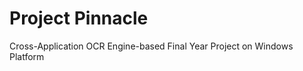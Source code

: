 Project Pinnacle
================
Cross-Application OCR Engine-based Final Year Project on Windows Platform